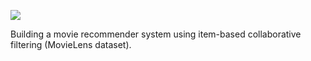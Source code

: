 ![](https://img.shields.io/badge/library-fastai%20v1.0.42-ff69b4.svg)

Building a movie recommender system using item-based collaborative filtering (MovieLens dataset).
